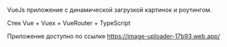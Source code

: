 VueJs приложение с динамической загрузкой картинок и роутингом.

Стек Vue + Vuex + VueRouter + TypeScript

Приложение доступно по ссылке https://image-uploader-17b93.web.app/
